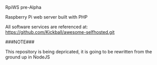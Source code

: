 
RpiWS pre-Alpha


Raspberry Pi web server built with PHP



All software services are referenced at:
https://github.com/Kickball/awesome-selfhosted.git



###NOTE###

This repository is being depricated, it is going to be rewritten from the ground up in NodeJS
